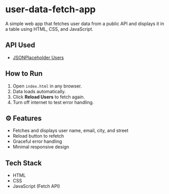# user-data-fetch-app


A simple web app that fetches user data from a public API and displays it in a table using HTML, CSS, and JavaScript.

##  API Used
- [JSONPlaceholder Users](https://jsonplaceholder.typicode.com/users)

##  How to Run
1. Open `index.html` in any browser.
2. Data loads automatically.
3. Click **Reload Users** to fetch again.
4. Turn off internet to test error handling.

## ⚙ Features
- Fetches and displays user name, email, city, and street
- Reload button to refetch
- Graceful error handling
- Minimal responsive design

##  Tech Stack
- HTML
- CSS
- JavaScript (Fetch API)


